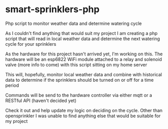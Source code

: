 # smart-sprinklers-php
Php script to monitor weather data and determine watering cycle

As I couldn't find anything that would suit my project I am creating a php script that will read in local weather data and determine the next watering cycle for your sprinklers

As the hardware for this project hasn't arrived yet, I'm working on this. The hardware will be an esp6822 WiFi module attached to a relay and solenoid valve (more info to come) with this script sitting on my home server

This will, hopefully, monitor local weather data and combine with historical data to determine if the sprinklers should be turned on or off for a time period

Commands will be send to the hardware controller via either mqtt or a RESTful API (haven't decided yet) 

Check it out and help update my logic on deciding on the cycle. Other than opensprinkler I was unable to find anything else that would be suitable for my project
